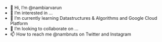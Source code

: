 - 👋 Hi, I’m @nambiarvarun
- 👀 I’m interested in ...
- 🌱 I’m currently learning Datastructures & Algorithms and Google Cloud Platform
- 💞️ I’m looking to collaborate on ...
- 📫 How to reach me @nambnuts on Twitter and Instagram

<!---
nambiarvarun/nambiarvarun is a ✨ special ✨ repository because its `README.md` (this file) appears on your GitHub profile.
You can click the Preview link to take a look at your changes.
--->
